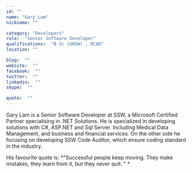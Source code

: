 ```yaml
---
id: ""
name: "Gary Lam"
nickname: ""

category: "Developers"
role:  "Senior Software Developer"
qualifications:  "B Sc (UNSW) , MCAD"
location: ""

blog:  ""
website:  ""
facebook:  ""
twitter:  ""
linkedin:  ""
skype:  ""

quote:  ""
---
```


Gary Lam is a Senior Software Developer at SSW, a Microsoft Certified Partner specialising in .NET Solutions. He is specialized in developing solutions with C#, ASP.NET and Sql Server. Including Medical Data Management, and business and financial services. On the other side he focusing on developing SSW Code Auditor, which ensure coding standard in the industry.

His favourite quote is: *"Successful people keep moving. They make mistakes, they learn from it, but they never quit. " *